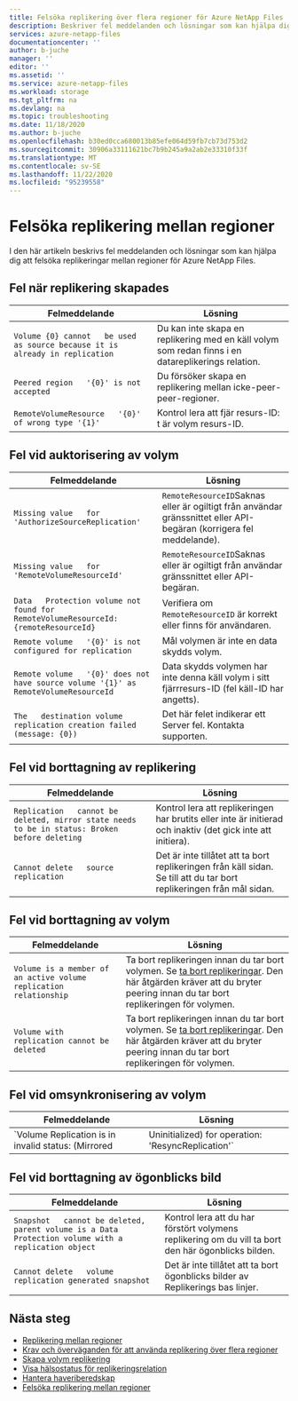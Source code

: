 ```yaml
---
title: Felsöka replikering över flera regioner för Azure NetApp Files | Microsoft Docs
description: Beskriver fel meddelanden och lösningar som kan hjälpa dig att felsöka replikeringar mellan regioner för Azure NetApp Files.
services: azure-netapp-files
documentationcenter: ''
author: b-juche
manager: ''
editor: ''
ms.assetid: ''
ms.service: azure-netapp-files
ms.workload: storage
ms.tgt_pltfrm: na
ms.devlang: na
ms.topic: troubleshooting
ms.date: 11/18/2020
ms.author: b-juche
ms.openlocfilehash: b30ed0cca680013b85efe064d59fb7cb73d753d2
ms.sourcegitcommit: 30906a33111621bc7b9b245a9a2ab2e33310f33f
ms.translationtype: MT
ms.contentlocale: sv-SE
ms.lasthandoff: 11/22/2020
ms.locfileid: "95239558"
---
```

# <a name="troubleshoot-cross-region-replication"></a>Felsöka replikering mellan regioner

I den här artikeln beskrivs fel meddelanden och lösningar som kan hjälpa dig att felsöka replikeringar mellan regioner för Azure NetApp Files. 

## <a name="errors-creating-replication"></a>Fel när replikering skapades  

|     Felmeddelande    |     Lösning    |
|-|-|
|     `Volume {0} cannot   be used as source because it is already in replication`    |     Du kan inte skapa en replikering med en käll volym som redan finns i en datareplikerings relation.    |
|     `Peered region   '{0}' is not accepted`    |     Du försöker skapa en replikering mellan icke-peer-peer-regioner.    |
|     `RemoteVolumeResource   '{0}' of wrong type '{1}'`    |     Kontrol lera att fjär resurs-ID: t är volym resurs-ID.    |

## <a name="errors-authorizing-volume"></a>Fel vid auktorisering av volym  

|     Felmeddelande    |     Lösning    |
|-|-|
|     `Missing value   for 'AuthorizeSourceReplication'`    |     `RemoteResourceID`Saknas eller är ogiltigt från användar gränssnittet eller API-begäran (korrigera fel meddelande).    |
|     `Missing value   for 'RemoteVolumeResourceId'`    |     `RemoteResourceID`Saknas eller är ogiltigt från användar gränssnittet eller API-begäran.    |
|     `Data   Protection volume not found for RemoteVolumeResourceId: {remoteResourceId}`    |     Verifiera om   `RemoteResourceID` är korrekt eller finns för användaren.    |
|     `Remote volume   '{0}' is not configured for replication`    |     Mål volymen är inte en data skydds volym.    |
|     `Remote volume   '{0}' does not have source volume '{1}' as RemoteVolumeResourceId`    |     Data skydds volymen har inte denna käll volym i sitt fjärrresurs-ID (fel käll-ID har angetts).    |
|     `The   destination volume replication creation failed (message: {0})`    |     Det här felet indikerar ett Server fel. Kontakta supporten.    |

## <a name="errors-deleting-replication"></a>Fel vid borttagning av replikering

|     Felmeddelande    |     Lösning    |
|-|-|
|     `Replication   cannot be deleted, mirror state needs to be in status: Broken before deleting`    |     Kontrol lera att replikeringen har brutits eller inte är initierad och inaktiv (det gick inte att initiera).    |
|     `Cannot delete   source replication`    |     Det är inte tillåtet att ta bort replikeringen från käll sidan. Se till att du tar bort replikeringen från mål sidan.    |

## <a name="errors-deleting-volume"></a>Fel vid borttagning av volym

|     Felmeddelande    |     Lösning    |
|-|-|
| `Volume is a member of an active volume replication relationship`  |  Ta bort replikeringen innan du tar bort volymen. Se [ta bort replikeringar](cross-region-replication-delete.md). Den här åtgärden kräver att du bryter peering innan du tar bort replikeringen för volymen. |
| `Volume with replication cannot be deleted`  |  Ta bort replikeringen innan du tar bort volymen. Se [ta bort replikeringar](cross-region-replication-delete.md). Den här åtgärden kräver att du bryter peering innan du tar bort replikeringen för volymen. 

## <a name="errors-resyncing-volume"></a>Fel vid omsynkronisering av volym

|     Felmeddelande    |     Lösning    |
|-|-|
|     `Volume Replication is in invalid status: (Mirrored|Uninitialized) for operation: 'ResyncReplication'`     |     Verifiera att replikeringstrafiken har statusen "bruten".    |

## <a name="errors-deleting-snapshot"></a>Fel vid borttagning av ögonblicks bild 

|     Felmeddelande    |     Lösning    |
|-|-|
|     `Snapshot   cannot be deleted, parent volume is a Data Protection volume with a   replication object`    |     Kontrol lera att du har förstört volymens replikering om du vill ta bort den här ögonblicks bilden.    |
|     `Cannot delete   volume replication generated snapshot`    |     Det är inte tillåtet att ta bort ögonblicks bilder av Replikerings bas linjer.    |

## <a name="next-steps"></a>Nästa steg  

* [Replikering mellan regioner](cross-region-replication-introduction.md)
* [Krav och överväganden för att använda replikering över flera regioner](cross-region-replication-requirements-considerations.md)
* [Skapa volym replikering](cross-region-replication-create-peering.md)
* [Visa hälsostatus för replikeringsrelation](cross-region-replication-display-health-status.md)
* [Hantera haveriberedskap](cross-region-replication-manage-disaster-recovery.md)
* [Felsöka replikering mellan regioner](troubleshoot-cross-region-replication.md)
